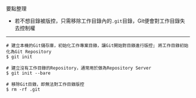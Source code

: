要點整理
- 若不想目錄被版控，只需移除工作目錄內的`.git`目錄，Git便會對工作目錄失去控制權

---

```
# 建立本機的Git儲存庫，初始化工作專案目錄，讓Git開始對目錄進行版控; 將工作目錄初始化為Git Repository
$ git init
```

```
# 建立沒有工作目錄的Repository，通常用於做為Repository Server
$ git init --bare
```

```
# 移除Git目錄，即無法對工作目錄版控
$ rm -rf .git
```